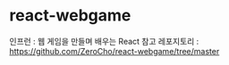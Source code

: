 # react-webgame

인프런 : 웹 게임을 만들며 배우는 React
참고 레포지토리 : https://github.com/ZeroCho/react-webgame/tree/master